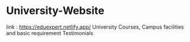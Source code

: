 # University-Website
link : https://eduexpert.netlify.app/
University Courses, Campus facilities and basic requirement Testimonials
